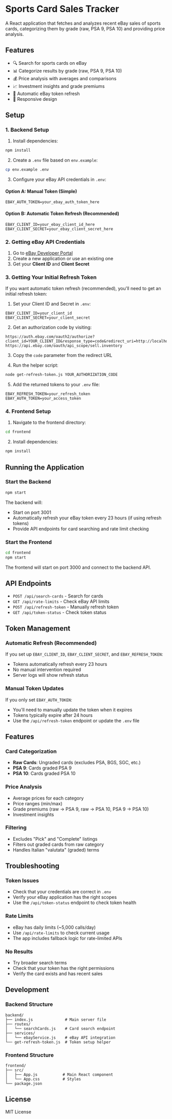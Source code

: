 # Sports Card Sales Tracker

A React application that fetches and analyzes recent eBay sales of sports cards, categorizing them by grade (raw, PSA 9, PSA 10) and providing price analysis.

## Features

- 🔍 Search for sports cards on eBay
- 📊 Categorize results by grade (raw, PSA 9, PSA 10)
- 💰 Price analysis with averages and comparisons
- 📈 Investment insights and grade premiums
- 🔄 Automatic eBay token refresh
- 📱 Responsive design

## Setup

### 1. Backend Setup

1. Install dependencies:
```bash
npm install
```

2. Create a `.env` file based on `env.example`:
```bash
cp env.example .env
```

3. Configure your eBay API credentials in `.env`:

#### Option A: Manual Token (Simple)
```env
EBAY_AUTH_TOKEN=your_ebay_auth_token_here
```

#### Option B: Automatic Token Refresh (Recommended)
```env
EBAY_CLIENT_ID=your_ebay_client_id_here
EBAY_CLIENT_SECRET=your_ebay_client_secret_here
```

### 2. Getting eBay API Credentials

1. Go to [eBay Developer Portal](https://developer.ebay.com/my/keys)
2. Create a new application or use an existing one
3. Get your **Client ID** and **Client Secret**

### 3. Getting Your Initial Refresh Token

If you want automatic token refresh (recommended), you'll need to get an initial refresh token:

1. Set your Client ID and Secret in `.env`:
```env
EBAY_CLIENT_ID=your_client_id
EBAY_CLIENT_SECRET=your_client_secret
```

2. Get an authorization code by visiting:
```
https://auth.ebay.com/oauth2/authorize?client_id=YOUR_CLIENT_ID&response_type=code&redirect_uri=http://localhost:3001/auth/callback&scope=https://api.ebay.com/oauth/api_scope https://api.ebay.com/oauth/api_scope/sell.inventory
```

3. Copy the `code` parameter from the redirect URL

4. Run the helper script:
```bash
node get-refresh-token.js YOUR_AUTHORIZATION_CODE
```

5. Add the returned tokens to your `.env` file:
```env
EBAY_REFRESH_TOKEN=your_refresh_token
EBAY_AUTH_TOKEN=your_access_token
```

### 4. Frontend Setup

1. Navigate to the frontend directory:
```bash
cd frontend
```

2. Install dependencies:
```bash
npm install
```

## Running the Application

### Start the Backend
```bash
npm start
```

The backend will:
- Start on port 3001
- Automatically refresh your eBay token every 23 hours (if using refresh tokens)
- Provide API endpoints for card searching and rate limit checking

### Start the Frontend
```bash
cd frontend
npm start
```

The frontend will start on port 3000 and connect to the backend API.

## API Endpoints

- `POST /api/search-cards` - Search for cards
- `GET /api/rate-limits` - Check eBay API limits
- `POST /api/refresh-token` - Manually refresh token
- `GET /api/token-status` - Check token status

## Token Management

### Automatic Refresh (Recommended)
If you set up `EBAY_CLIENT_ID`, `EBAY_CLIENT_SECRET`, and `EBAY_REFRESH_TOKEN`:
- Tokens automatically refresh every 23 hours
- No manual intervention required
- Server logs will show refresh status

### Manual Token Updates
If you only set `EBAY_AUTH_TOKEN`:
- You'll need to manually update the token when it expires
- Tokens typically expire after 24 hours
- Use the `/api/refresh-token` endpoint or update the `.env` file

## Features

### Card Categorization
- **Raw Cards**: Ungraded cards (excludes PSA, BGS, SGC, etc.)
- **PSA 9**: Cards graded PSA 9
- **PSA 10**: Cards graded PSA 10

### Price Analysis
- Average prices for each category
- Price ranges (min/max)
- Grade premiums (raw → PSA 9, raw → PSA 10, PSA 9 → PSA 10)
- Investment insights

### Filtering
- Excludes "Pick" and "Complete" listings
- Filters out graded cards from raw category
- Handles Italian "valutata" (graded) terms

## Troubleshooting

### Token Issues
- Check that your credentials are correct in `.env`
- Verify your eBay application has the right scopes
- Use the `/api/token-status` endpoint to check token health

### Rate Limits
- eBay has daily limits (~5,000 calls/day)
- Use `/api/rate-limits` to check current usage
- The app includes fallback logic for rate-limited APIs

### No Results
- Try broader search terms
- Check that your token has the right permissions
- Verify the card exists and has recent sales

## Development

### Backend Structure
```
backend/
├── index.js              # Main server file
├── routes/
│   └── searchCards.js    # Card search endpoint
├── services/
│   └── ebayService.js    # eBay API integration
└── get-refresh-token.js  # Token setup helper
```

### Frontend Structure
```
frontend/
├── src/
│   ├── App.js           # Main React component
│   └── App.css          # Styles
└── package.json
```

## License

MIT License 